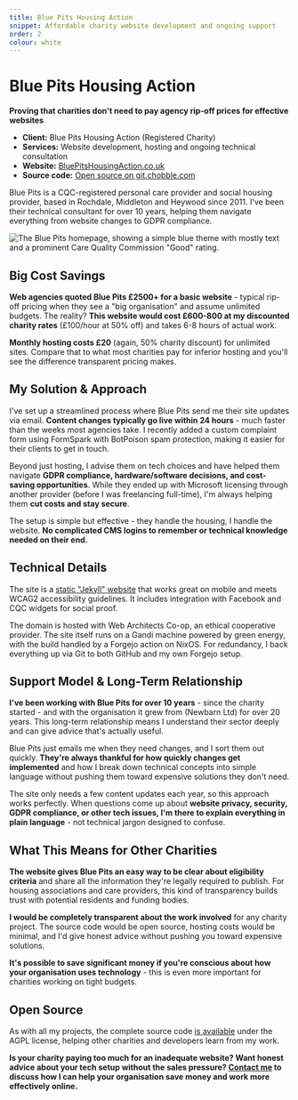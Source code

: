 ```yaml
---
title: Blue Pits Housing Action
snippet: Affordable charity website development and ongoing support
order: 2
colour: white
---
```


# Blue Pits Housing Action

**Proving that charities don't need to pay agency rip-off prices for effective websites**

- **Client:** Blue Pits Housing Action (Registered Charity)
- **Services:** Website development, hosting and ongoing technical consultation
- **Website:** [BluePitsHousingAction.co.uk](https://bluepitshousingaction.co.uk)
- **Source code:** [Open source on git.chobble.com](https://git.chobble.com/hosted-by-chobble/blue-pits)

Blue Pits is a CQC-registered personal care provider and social housing provider, based in Rochdale, Middleton and Heywood since 2011. I've been their technical consultant for over 10 years, helping them navigate everything from website changes to GDPR compliance.

![The Blue Pits homepage, showing a simple blue theme with mostly text and a prominent Care Quality Commission "Good" rating.](/assets/examples/blue-pits.png)

## Big Cost Savings

**Web agencies quoted Blue Pits £2500+ for a basic website** - typical rip-off pricing when they see a "big organisation" and assume unlimited budgets. The reality? **This website would cost £600-800 at my discounted charity rates** (£100/hour at 50% off) and takes 6-8 hours of actual work.

**Monthly hosting costs £20** (again, 50% charity discount) for unlimited sites. Compare that to what most charities pay for inferior hosting and you'll see the difference transparent pricing makes.

## My Solution & Approach

I've set up a streamlined process where Blue Pits send me their site updates via email. **Content changes typically go live within 24 hours** - much faster than the weeks most agencies take. I recently added a custom complaint form using FormSpark with BotPoison spam protection, making it easier for their clients to get in touch.

Beyond just hosting, I advise them on tech choices and have helped them navigate **GDPR compliance, hardware/software decisions, and cost-saving opportunities**. While they ended up with Microsoft licensing through another provider (before I was freelancing full-time), I'm always helping them **cut costs and stay secure**.

The setup is simple but effective - they handle the housing, I handle the website. **No complicated CMS logins to remember or technical knowledge needed on their end.**

## Technical Details

The site is a [static "Jekyll" website](/services/static-websites/) that works great on mobile and meets WCAG2 accessibility guidelines. It includes integration with Facebook and CQC widgets for social proof.

The domain is hosted with Web Architects Co-op, an ethical cooperative provider. The site itself runs on a Gandi machine powered by green energy, with the build handled by a Forgejo action on NixOS. For redundancy, I back everything up via Git to both GitHub and my own Forgejo setup.

## Support Model & Long-Term Relationship

**I've been working with Blue Pits for over 10 years** - since the charity started - and with the organisation it grew from (Newbarn Ltd) for over 20 years. This long-term relationship means I understand their sector deeply and can give advice that's actually useful.

Blue Pits just emails me when they need changes, and I sort them out quickly. **They're always thankful for how quickly changes get implemented** and how I break down technical concepts into simple language without pushing them toward expensive solutions they don't need.

The site only needs a few content updates each year, so this approach works perfectly. When questions come up about **website privacy, security, GDPR compliance, or other tech issues, I'm there to explain everything in plain language** - not technical jargon designed to confuse.

## What This Means for Other Charities

**The website gives Blue Pits an easy way to be clear about eligibility criteria** and share all the information they're legally required to publish. For housing associations and care providers, this kind of transparency builds trust with potential residents and funding bodies.

**I would be completely transparent about the work involved** for any charity project. The source code would be open source, hosting costs would be minimal, and I'd give honest advice without pushing you toward expensive solutions.

**It's possible to save significant money if you're conscious about how your organisation uses technology** - this is even more important for charities working on tight budgets.

## Open Source

As with all my projects, the complete source code [is available](https://git.chobble.com/hosted-by-chobble/blue-pits) under the AGPL license, helping other charities and developers learn from my work.

**Is your charity paying too much for an inadequate website? Want honest advice about your tech setup without the sales pressure? [Contact me](/contact/) to discuss how I can help your organisation save money and work more effectively online.**
